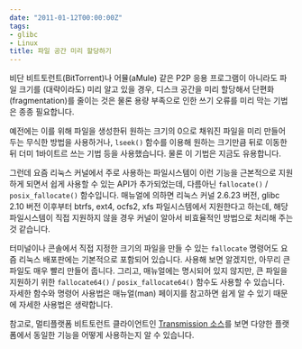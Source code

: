 ```yaml
---
date: "2011-01-12T00:00:00Z"
tags:
- glibc
- Linux
title: 파일 공간 미리 할당하기
---
```


비단 비트토런트(BitTorrent)나 어뮬(aMule) 같은 P2P 응용 프로그램이 아니라도 파일 크기를 (대략이라도) 미리 알고 있을 경우, 디스크 공간을 미리 할당해서 단편화(fragmentation)를 줄이는 것은 물론 용량 부족으로 인한 쓰기 오류를 미리 막는 기법은 종종 필요합니다.

예전에는 이를 위해 파일을 생성한뒤 원하는 크기의 0으로 채워진 파일을 미리 만들어 두는 무식한 방법을 사용하거나, `lseek()` 함수를 이용해 원하는 크기만큼 뒤로 이동한 뒤 더미 1바이트르 쓰는 기법 등을 사용했습니다. 물론 이 기법은 지금도 유용합니다.

그런데 요즘 리눅스 커널에서 주로 사용하는 파일시스템이 이런 기능을 근본적으로 지원하게 되면서 쉽게 사용할 수 있는 API가 추가되었는데, 다름아닌 `fallocate()` / `posix_fallocate()` 함수입니다. 매뉴얼에 의하면 리눅스 커널 2.6.23 버전, glibc 2.10 버전 이후부터 btrfs, ext4, ocfs2, xfs 파일시스템에서 지원한다고 하는데, 해당 파일시스템이 직접 지원하지 않을 경우 커널이 알아서 비효율적인 방법으로 처리해 주는 것 같습니다.

터미널이나 콘솔에서 직접 지정한 크기의 파일을 만들 수 있는 `fallocate` 명령어도 요즘 리눅스 배포판에는 기본적으로 포함되어 있습니다. 사용해 보면 알겠지만, 아무리 큰 파일도 매우 빨리 만들어 줍니다. 그리고, 매뉴얼에는 명시되어 있지 않지만, 큰 파일을 지원하기 위한 `fallocate64()` / `posix_fallocate64()` 함수도 사용할 수 있습니다. 자세한 함수와 명령어 사용법은 매뉴얼(man) 페이지를 참고하면 쉽게 알 수 있기 때문에 자세한 사용법은 생략합니다.

참고로, 멀티플랫폼 비트토런트 클라이언트인 [Transmission 소스](https://trac.transmissionbt.com/browser/trunk/libtransmission/fdlimit.c#L106)를 보면 다양한 플랫폼에서 동일한 기능을 어떻게 사용하는지 알 수 있습니다.
